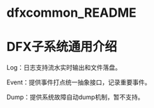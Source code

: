 # dfxcommon\_README

# DFX子系统通用介绍<a name="ZH-CN_TOPIC_0000001054383201"></a>

Log：日志支持流水实时输出和文件落盘。

Event：提供事件打点统一抽象接口，记录重要事件。

Dump：提供系统故障自动dump机制，暂不支持。



